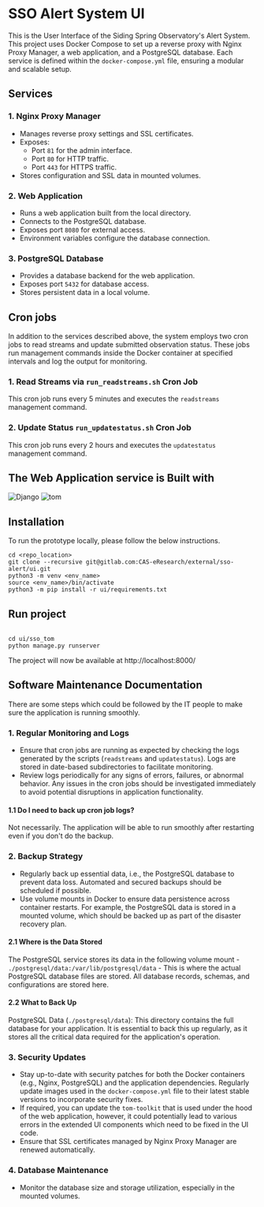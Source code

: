 # SSO Alert System UI

This is the User Interface of the Siding Spring Observatory's Alert System. This project uses Docker Compose to set up a
reverse proxy with Nginx Proxy Manager, a web application, and a PostgreSQL database. Each service is defined within the
`docker-compose.yml` file, ensuring a modular and scalable setup.

## Services

### 1. Nginx Proxy Manager

- Manages reverse proxy settings and SSL certificates.
- Exposes:
    - Port `81` for the admin interface.
    - Port `80` for HTTP traffic.
    - Port `443` for HTTPS traffic.
- Stores configuration and SSL data in mounted volumes.

### 2. Web Application

- Runs a web application built from the local directory.
- Connects to the PostgreSQL database.
- Exposes port `8080` for external access.
- Environment variables configure the database connection.

### 3. PostgreSQL Database

- Provides a database backend for the web application.
- Exposes port `5432` for database access.
- Stores persistent data in a local volume.

## Cron jobs

In addition to the services described above, the system employs two cron jobs to read streams and update submitted
observation status. These jobs run management commands inside the Docker container at specified intervals and log the
output for monitoring.

### 1. Read Streams via `run_readstreams.sh` Cron Job

This cron job runs every 5 minutes and executes the `readstreams` management command.

### 2. Update Status `run_updatestatus.sh` Cron Job

This cron job runs every 2 hours and executes the `updatestatus` management command.

## The Web Application service is Built with

![Django]
![tom]

## Installation

To run the prototype locally, please follow the below instructions.

```
cd <repo_location>
git clone --recursive git@gitlab.com:CAS-eResearch/external/sso-alert/ui.git
python3 -m venv <env_name>
source <env_name>/bin/activate
python3 -m pip install -r ui/requirements.txt 
```

## Run project

```

cd ui/sso_tom
python manage.py runserver
```

The project will now be available at http://localhost:8000/

<!-- Markdown links and images -->

[django]: https://img.shields.io/badge/Django-092E20?style=for-the-badge&logo=django&logoColor=white

[tom]: https://avatars.githubusercontent.com/u/39539400?s=48&v=4

## Software Maintenance Documentation

There are some steps which could be followed by the IT people to make sure the application is running smoothly.

### 1. **Regular Monitoring and Logs**

- Ensure that cron jobs are running as expected by checking the logs generated by the scripts (`readstreams`
  and `updatestatus`). Logs are stored in date-based subdirectories to facilitate monitoring.
- Review logs periodically for any signs of errors, failures, or abnormal behavior. Any issues in the cron jobs should
  be investigated immediately to avoid potential disruptions in application functionality.

#### 1.1 Do I need to back up cron job logs?

Not necessarily. The application will be able to run smoothly after restarting even if you don't do the backup.

### 2. **Backup Strategy**

- Regularly back up essential data, i.e., the PostgreSQL database to prevent data loss. Automated and secured backups
  should be scheduled if possible.
- Use volume mounts in Docker to ensure data persistence across container restarts. For example, the PostgreSQL data is
  stored in a mounted volume, which should be backed up as part of the disaster recovery plan.

#### 2.1 Where is the Data Stored

The PostgreSQL service stores its data in the following volume mount - `./postgresql/data:/var/lib/postgresql/data` -
This is where the actual PostgreSQL database files are stored. All database records, schemas, and configurations are
stored here.

#### 2.2 What to Back Up

PostgreSQL Data (`./postgresql/data`): This directory contains the full database for your application. It is essential
to back this up regularly, as it stores all the critical data required for the application's operation.

### 3. **Security Updates**

- Stay up-to-date with security patches for both the Docker containers (e.g., Nginx, PostgreSQL) and the application
  dependencies. Regularly update images used in the `docker-compose.yml` file to their latest stable versions to
  incorporate security fixes.
- If required, you can update the `tom-toolkit` that is used under the hood of the web application, however, it could
  potentially lead to various errors in the extended UI components which need to be fixed in the UI code.
- Ensure that SSL certificates managed by Nginx Proxy Manager are renewed automatically.

### 4. **Database Maintenance**

- Monitor the database size and storage utilization, especially in the mounted volumes.

